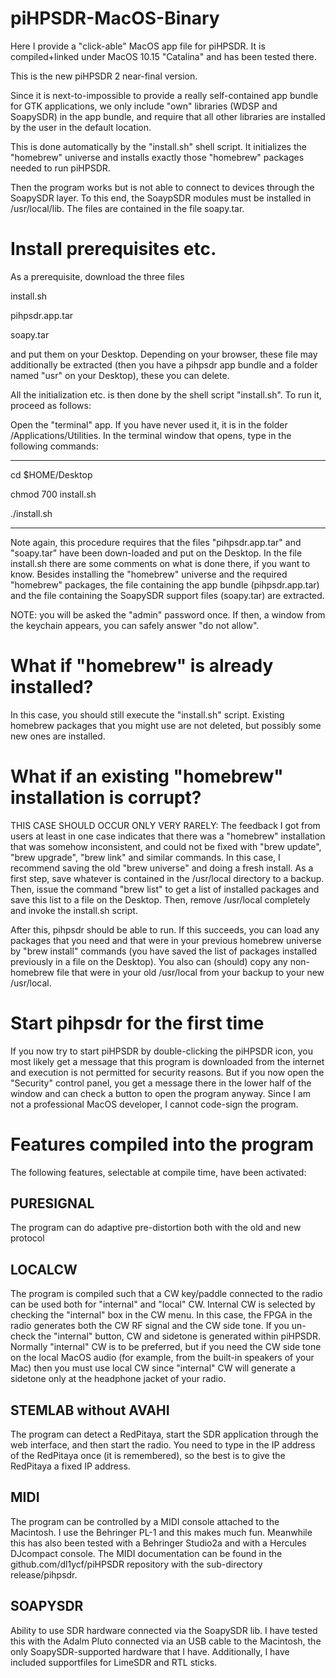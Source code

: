 # piHPSDR-MacOS-Binary

Here I provide a "click-able" MacOS app file for piHPSDR.
It is compiled+linked under MacOS 10.15 "Catalina" and
has been tested there. 

This is the new piHPSDR 2 near-final version.

Since it is next-to-impossible to provide a really
self-contained app bundle for GTK applications, we
only include "own" libraries (WDSP and SoapySDR) in the
app bundle, and require that all other libraries are
installed by the user in the default location.

This is done automatically by the "install.sh" shell script.
It initializes the "homebrew" universe and installs exactly
those "homebrew" packages needed to run piHPSDR.

Then the program works but is not able to connect to
devices through the SoapySDR layer. To this end, the SoaypSDR
modules must be installed in /usr/local/lib. The files are
contained in the file soapy.tar.

Install prerequisites etc.
==========================

As a prerequisite, download the three files

install.sh

pihpsdr.app.tar

soapy.tar

and put them on your Desktop. Depending on your browser,
these file may additionally be extracted (then you have
a pihpsdr app bundle and a folder named "usr" on your
Desktop), these you can delete.

All the initialization etc. is then done by the shell
script "install.sh". To run it, proceed as follows:

Open the "terminal" app. If you have never used it, it is in the folder
/Applications/Utilities. In the terminal window that opens, type in the following
commands:

---------------------------------------------------------------------------

cd $HOME/Desktop

chmod 700 install.sh

./install.sh

---------------------------------------------------------------------------

Note again, this procedure requires that the files "pihpsdr.app.tar" and "soapy.tar"
have been down-loaded and put on the Desktop. In the file install.sh there are
some comments on what is done there, if you want to know. Besides installing
the "homebrew" universe and the required "homebrew" packages, the file containing
the app bundle (pihpsdr.app.tar) and the file containing the SoapySDR support files
(soapy.tar) are extracted.

NOTE: you will be asked the "admin" password once. If then, a window from the
keychain appears, you can safely answer "do not allow".


What if "homebrew" is already installed?
=======================================

In this case, you should still execute the "install.sh" script.
Existing homebrew packages that you might use are not deleted,
but possibly some new ones are installed.

What if an existing "homebrew" installation is corrupt?
=======================================================

THIS CASE SHOULD OCCUR ONLY VERY RARELY:
The feedback I got from users at least in one case indicates that
there was a "homebrew" installation that was somehow inconsistent,
and could not be fixed with "brew update", "brew upgrade",
"brew link" and similar commands. In this case, I recommend saving
the old "brew universe" and doing a fresh install. As a first step,
save whatever is contained in the /usr/local directory to a backup.
Then, issue the command "brew list" to get a list of installed
packages and save this list to a file on the Desktop.
Then, remove /usr/local completely and invoke the install.sh
script.

After this, pihpsdr should be able to run. If this succeeds, you can
load any packages that you need and that were in your previous 
homebrew universe by "brew install" commands (you have saved the list of
packages installed previously in a file on the Desktop). You also can
(should) copy any non-homebrew file that were in your old /usr/local from your backup
to your new /usr/local.

Start pihpsdr for the first time
================================

If you now try to start piHPSDR by double-clicking the piHPSDR icon,
you most likely get a message that this program is downloaded from
the internet and execution is not permitted for security reasons.
But if you now open the "Security" control panel, you get a message
there in the lower half of the window and can check a button to open
the program anyway. Since I am not a professional MacOS developer,
I cannot code-sign the program.

Features compiled into the program
==================================

The following features, selectable at compile time, have been activated:

PURESIGNAL
----------
The program can do adaptive pre-distortion both with the old and new protocol

LOCALCW
-------
The program is compiled such that a CW key/paddle connected to the radio
can be used both for "internal" and "local" CW. Internal CW is selected
by checking the "internal" box in the CW menu. In this case, the FPGA
in the radio generates both the CW RF signal and the CW side tone.
If you un-check the "internal" button, CW and sidetone is generated
within piHPSDR. Normally "internal" CW is to be preferred, but if
you need the CW side tone on the local MacOS audio (for example, from
the built-in speakers of your Mac) then you must use local CW since
"internal" CW will generate a sidetone only at the headphone jacket
of your radio.
              
STEMLAB without AVAHI
---------------------
The program can detect a RedPitaya, start the SDR application through the web
interface, and then start the radio. You need to type in the IP address of the
RedPitaya once (it is remembered), so the best is to give the RedPitaya a
fixed IP address.

MIDI  
----
The program can be controlled by a MIDI console attached to the Macintosh.
I use the Behringer PL-1 and this makes much fun. Meanwhile this has also
been tested with a Behringer Studio2a and with a Hercules DJcompact console.
The MIDI documentation can be found in the github.com/dl1ycf/piHPSDR repository
with the sub-directory release/pihpsdr.

SOAPYSDR
--------
Ability to use SDR hardware connected via the SoapySDR lib. I have tested this
with the Adalm Pluto connected via an USB cable to the Macintosh, the only
SoapySDR-supported hardware that I have. Additionally, I have included 
supportfiles for LimeSDR and RTL sticks.
